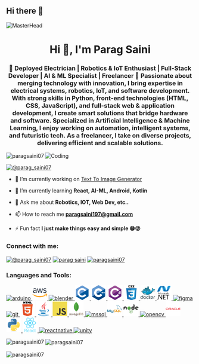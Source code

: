 ## Hi there 👋
![MasterHead](https://media.licdn.com/dms/image/v2/D4D16AQHJvBv8aypMyA/profile-displaybackgroundimage-shrink_350_1400/profile-displaybackgroundimage-shrink_350_1400/0/1734023811807?e=1749686400&v=beta&t=O9etVyRSjOmEkKMR4cJcnj1C8KT_a7pJVCuojWB_BWo)
<h1 align="center">Hi 👋, I'm Parag Saini</h1>
<h3 align="center">🔌 Deployed Electrician | Robotics & IoT Enthusiast | Full-Stack Developer | AI & ML Specialist | Freelancer 🤖 Passionate about merging technology with innovation, I bring expertise in electrical systems, robotics, IoT, and software development. With strong skills in Python, front-end technologies (HTML, CSS, JavaScript), and full-stack web & application development, I create smart solutions that bridge hardware and software. Specialized in Artificial Intelligence & Machine Learning, I enjoy working on automation, intelligent systems, and futuristic tech. As a freelancer, I take on diverse projects, delivering efficient and scalable solutions.</h3>
<img align="right" alt="Coding" width="400" src="https://gifdb.com/images/featured/hacker-lj7znezbwb0nuba4.webp">

<p align="left"> <img src="https://komarev.com/ghpvc/?username=paragsaini07&label=Profile%20views&color=0e75b6&style=flat" alt="paragsaini07" /> </p>

<p align="left"> <a href="https://twitter.com/@parag_saini07" target="blank"><img src="https://img.shields.io/twitter/follow/@parag_saini07?logo=twitter&style=for-the-badge" alt="@parag_saini07" /></a> </p>

- 🔭 I’m currently working on [Text To Image Generator](https://github.com/ParagSaini07/Text-to-Image-Generator-)

- 🌱 I’m currently learning **React, AI-ML, Android, Kotlin**

- 💬 Ask me about **Robotics, IOT, Web Dev, etc..**

- 📫 How to reach me **paragsaini197@gmail.com**

- ⚡ Fun fact **I just make things easy and simple 😁😜**

<h3 align="left">Connect with me:</h3>
<p align="left">
<a href="https://twitter.com/@parag_saini07" target="blank"><img align="center" src="https://raw.githubusercontent.com/rahuldkjain/github-profile-readme-generator/master/src/images/icons/Social/twitter.svg" alt="@parag_saini07" height="30" width="40" /></a>
<a href="https://linkedin.com/in/parag saini" target="blank"><img align="center" src="https://raw.githubusercontent.com/rahuldkjain/github-profile-readme-generator/master/src/images/icons/Social/linked-in-alt.svg" alt="parag saini" height="30" width="40" /></a>
<a href="https://instagram.com/paragsaini07" target="blank"><img align="center" src="https://raw.githubusercontent.com/rahuldkjain/github-profile-readme-generator/master/src/images/icons/Social/instagram.svg" alt="paragsaini07" height="30" width="40" /></a>
</p>

<h3 align="left">Languages and Tools:</h3>
<p align="left"> <a href="https://www.arduino.cc/" target="_blank" rel="noreferrer"> <img src="https://cdn.worldvectorlogo.com/logos/arduino-1.svg" alt="arduino" width="40" height="40"/> </a> <a href="https://aws.amazon.com" target="_blank" rel="noreferrer"> <img src="https://raw.githubusercontent.com/devicons/devicon/master/icons/amazonwebservices/amazonwebservices-original-wordmark.svg" alt="aws" width="40" height="40"/> </a> <a href="https://www.blender.org/" target="_blank" rel="noreferrer"> <img src="https://download.blender.org/branding/community/blender_community_badge_white.svg" alt="blender" width="40" height="40"/> </a> <a href="https://www.cprogramming.com/" target="_blank" rel="noreferrer"> <img src="https://raw.githubusercontent.com/devicons/devicon/master/icons/c/c-original.svg" alt="c" width="40" height="40"/> </a> <a href="https://www.w3schools.com/cpp/" target="_blank" rel="noreferrer"> <img src="https://raw.githubusercontent.com/devicons/devicon/master/icons/cplusplus/cplusplus-original.svg" alt="cplusplus" width="40" height="40"/> </a> <a href="https://www.w3schools.com/cs/" target="_blank" rel="noreferrer"> <img src="https://raw.githubusercontent.com/devicons/devicon/master/icons/csharp/csharp-original.svg" alt="csharp" width="40" height="40"/> </a> <a href="https://www.w3schools.com/css/" target="_blank" rel="noreferrer"> <img src="https://raw.githubusercontent.com/devicons/devicon/master/icons/css3/css3-original-wordmark.svg" alt="css3" width="40" height="40"/> </a> <a href="https://www.docker.com/" target="_blank" rel="noreferrer"> <img src="https://raw.githubusercontent.com/devicons/devicon/master/icons/docker/docker-original-wordmark.svg" alt="docker" width="40" height="40"/> </a> <a href="https://dotnet.microsoft.com/" target="_blank" rel="noreferrer"> <img src="https://raw.githubusercontent.com/devicons/devicon/master/icons/dot-net/dot-net-original-wordmark.svg" alt="dotnet" width="40" height="40"/> </a> <a href="https://www.figma.com/" target="_blank" rel="noreferrer"> <img src="https://www.vectorlogo.zone/logos/figma/figma-icon.svg" alt="figma" width="40" height="40"/> </a> <a href="https://git-scm.com/" target="_blank" rel="noreferrer"> <img src="https://www.vectorlogo.zone/logos/git-scm/git-scm-icon.svg" alt="git" width="40" height="40"/> </a> <a href="https://www.w3.org/html/" target="_blank" rel="noreferrer"> <img src="https://raw.githubusercontent.com/devicons/devicon/master/icons/html5/html5-original-wordmark.svg" alt="html5" width="40" height="40"/> </a> <a href="https://www.java.com" target="_blank" rel="noreferrer"> <img src="https://raw.githubusercontent.com/devicons/devicon/master/icons/java/java-original.svg" alt="java" width="40" height="40"/> </a> <a href="https://developer.mozilla.org/en-US/docs/Web/JavaScript" target="_blank" rel="noreferrer"> <img src="https://raw.githubusercontent.com/devicons/devicon/master/icons/javascript/javascript-original.svg" alt="javascript" width="40" height="40"/> </a> <a href="https://www.mongodb.com/" target="_blank" rel="noreferrer"> <img src="https://raw.githubusercontent.com/devicons/devicon/master/icons/mongodb/mongodb-original-wordmark.svg" alt="mongodb" width="40" height="40"/> </a> <a href="https://www.microsoft.com/en-us/sql-server" target="_blank" rel="noreferrer"> <img src="https://www.svgrepo.com/show/303229/microsoft-sql-server-logo.svg" alt="mssql" width="40" height="40"/> </a> <a href="https://www.mysql.com/" target="_blank" rel="noreferrer"> <img src="https://raw.githubusercontent.com/devicons/devicon/master/icons/mysql/mysql-original-wordmark.svg" alt="mysql" width="40" height="40"/> </a> <a href="https://nodejs.org" target="_blank" rel="noreferrer"> <img src="https://raw.githubusercontent.com/devicons/devicon/master/icons/nodejs/nodejs-original-wordmark.svg" alt="nodejs" width="40" height="40"/> </a> <a href="https://opencv.org/" target="_blank" rel="noreferrer"> <img src="https://www.vectorlogo.zone/logos/opencv/opencv-icon.svg" alt="opencv" width="40" height="40"/> </a> <a href="https://www.oracle.com/" target="_blank" rel="noreferrer"> <img src="https://raw.githubusercontent.com/devicons/devicon/master/icons/oracle/oracle-original.svg" alt="oracle" width="40" height="40"/> </a> <a href="https://www.python.org" target="_blank" rel="noreferrer"> <img src="https://raw.githubusercontent.com/devicons/devicon/master/icons/python/python-original.svg" alt="python" width="40" height="40"/> </a> <a href="https://reactjs.org/" target="_blank" rel="noreferrer"> <img src="https://raw.githubusercontent.com/devicons/devicon/master/icons/react/react-original-wordmark.svg" alt="react" width="40" height="40"/> </a> <a href="https://reactnative.dev/" target="_blank" rel="noreferrer"> <img src="https://reactnative.dev/img/header_logo.svg" alt="reactnative" width="40" height="40"/> </a> <a href="https://unity.com/" target="_blank" rel="noreferrer"> <img src="https://www.vectorlogo.zone/logos/unity3d/unity3d-icon.svg" alt="unity" width="40" height="40"/> </a> </p>

<p><img align="left" src="https://github-readme-stats.vercel.app/api/top-langs?username=paragsaini07&show_icons=true&locale=en&layout=compact" alt="paragsaini07" /></p>

<p>&nbsp;<img align="center" src="https://github-readme-stats.vercel.app/api?username=paragsaini07&show_icons=true&locale=en" alt="paragsaini07" /></p>

<p><img align="center" src="https://github-readme-streak-stats.herokuapp.com/?user=paragsaini07&" alt="paragsaini07" /></p>
